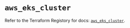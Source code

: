 # `aws_eks_cluster`

Refer to the Terraform Registory for docs: [`aws_eks_cluster`](https://registry.terraform.io/providers/hashicorp/aws/5.16.0/docs/resources/eks_cluster).
